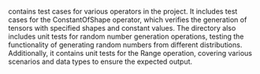 contains test cases for various operators in the project. It includes test cases for the ConstantOfShape operator, which verifies the generation of tensors with specified shapes and constant values. The directory also includes unit tests for random number generation operations, testing the functionality of generating random numbers from different distributions. Additionally, it contains unit tests for the Range operation, covering various scenarios and data types to ensure the expected output.